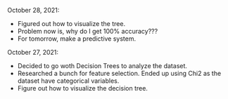 October 28, 2021:
- Figured out how to visualize the tree.
- Problem now is, why do I get 100% accuracy???
- For tomorrow, make a predictive system.

October 27, 2021:
- Decided to go woth Decision Trees to analyze the dataset.
- Researched a bunch for feature selection. Ended up using Chi2 as the dataset have categorical variables.
- Figure out how to visualize the decision tree.
